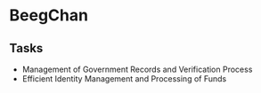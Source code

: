 # BeegChan

## Tasks
- Management of Government Records and Verification Process
- Efficient Identity Management and Processing of Funds

